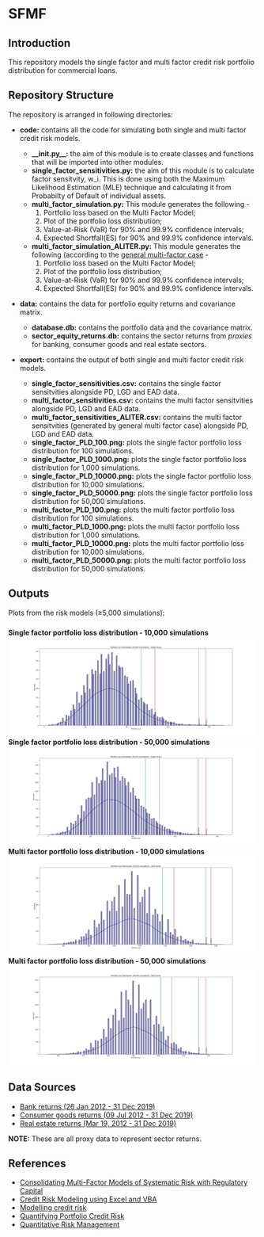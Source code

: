 # SFMF
## Introduction
This repository models the single factor and multi factor credit risk portfolio distribution for commercial loans.
## Repository Structure
The repository is arranged in following directories:

* **code:** contains all the code for simulating both single and multi factor credit risk models.

    * **\_\_init.py\_\_:** the aim of this module is to create classes and functions that will be imported into other modules.
    * **single_factor_sensitivities.py:** the aim of this module is to calculate factor sensitvity, w_i. This is done using both the Maximum Likelihood Estimation (MLE) technique and calculating it from Probabilty of Default of individual assets.
    * **multi_factor_simulation.py:** This module generates the following -
       1. Portfolio loss based on the Multi Factor Model;
       2. Plot of the portfolio loss distribution;
       3. Value-at-Risk (VaR) for 90% and 99.9% confidence intervals;
       4. Expected Shortfall(ES) for 90% and 99.9% confidence intervals.
    * **multi_factor_simulation_ALITER.py:** This module generates the following (according to the [general multi-factor case](https://www.math.kth.se/matstat/seminarier/reports/M-exjobb18/180601d.pdf) -
       1. Portfolio loss based on the Multi Factor Model;
       2. Plot of the portfolio loss distribution;
       3. Value-at-Risk (VaR) for 90% and 99.9% confidence intervals;
       4. Expected Shortfall(ES) for 90% and 99.9% confidence intervals.
* **data:** contains the data for portfolio equity returns and covariance matrix.

    * **database.db:** contains the portfolio data and the covariance matrix.
    * **sector_equity_returns.db:** contains the sector returns from _proxies_ for banking, consumer goods and real estate sectors.
* **export:** contains the output of both single and multi factor credit risk models.

    * **single_factor_sensitivities.csv:** contains the single factor sensitvities alongside PD, LGD and EAD data.
    * **multi_factor_sensitivities.csv:** contains the multi factor sensitvities alongside PD, LGD and EAD data.
    * **multi_factor_sensitivities_ALITER.csv:** contains the multi factor sensitvities (generated by general multi factor case) alongside PD, LGD and EAD data.
    * **single_factor_PLD_100.png:** plots the single factor portfolio loss distribution for 100 simulations.
    * **single_factor_PLD_1000.png:** plots the single factor portfolio loss distribution for 1,000 simulations.
    * **single_factor_PLD_10000.png:** plots the single factor portfolio loss distribution for 10,000 simulations.
    * **single_factor_PLD_50000.png:** plots the single factor portfolio loss distribution for 50,000 simulations.
    * **multi_factor_PLD_100.png:** plots the multi factor portfolio loss distribution for 100 simulations.
    * **multi_factor_PLD_1000.png:** plots the multi factor portfolio loss distribution for 1,000 simulations.
    * **multi_factor_PLD_10000.png:** plots the multi factor portfolio loss distribution for 10,000 simulations.
    * **multi_factor_PLD_50000.png:** plots the multi factor portfolio loss distribution for 50,000 simulations.
## Outputs
Plots from the risk models (≥5,000 simulations):
### 
**Single factor portfolio loss distribution - 10,000 simulations**
![Single factor portfolio loss distribution - 10,000 simulations](https://raw.githubusercontent.com/arpanganguli/SFMF/main/export/single_factor_PLD_10000.png)
**Single factor portfolio loss distribution - 50,000 simulations**
![Single factor portfolio loss distribution - 50,000 simulations](https://raw.githubusercontent.com/arpanganguli/SFMF/main/export/single_factor_PLD_50000.png)
**Multi factor portfolio loss distribution - 10,000 simulations**
![Multi factor portfolio loss distribution - 10,000 simulations](https://raw.githubusercontent.com/arpanganguli/SFMF/main/export/multi_factor_PLD_10000.png)
**Multi factor portfolio loss distribution - 50,000 simulations**
![Multi factor portfolio loss distribution - 50,000 simulations](https://raw.githubusercontent.com/arpanganguli/SFMF/main/export/multi_factor_PLD_50000.png)
## Data Sources
* [Bank returns (26 Jan 2012 - 31 Dec 2019)](https://www.investing.com/indices/ftse-allshare-banks-historical-data)
* [Consumer goods returns (09 Jul 2012 - 31 Dec 2019)](https://uk.investing.com/indices/ftse-all-consumer-goods-historical-data)
* [Real estate returns (Mar 19, 2012 - 31 Dec 2019)](https://uk.investing.com/indices/ftse-allshare-re-invest.---service-historical-data)

**NOTE:** These are all proxy data to represent sector returns.
## References
* [Consolidating Multi-Factor Models of Systematic Risk with Regulatory Capital](https://www.math.kth.se/matstat/seminarier/reports/M-exjobb18/180601d.pdf)
* [Credit Risk Modeling using Excel and VBA](https://www.wiley.com/en-gb/Credit+Risk+Modeling+using+Excel+and+VBA%2C+2nd+Edition-p-9780470660928)
* [Modelling credit risk](https://www.bankofengland.co.uk/-/media/boe/files/ccbs/resources/modelling-credit-risk.pdf?la=en&hash=53B7332226FB2FB1B280B3D643DBB8AFF1FA5F32)
* [Quantifying Portfolio Credit Risk](https://www.ccruncher.net/ccruncher.pdf)
* [Quantitative Risk Management](https://press.princeton.edu/books/hardcover/9780691166278/quantitative-risk-management)